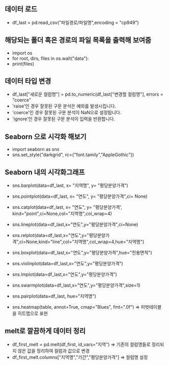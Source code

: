 ## 데이터 로드
- df_last = pd.read_csv("파일경로/파일명",encoding = "cp949")

## 해당되는 폴더 혹은 경로의 파일 목록을 출력해 보여줌
- import os
- for root, dirs, files in os.walt("data"):
-   print(files)

## 데이터 타입 변경
- df_last["새로운 컬럼명"] = pd.to_numeric(df_last["변경할 컬럼명"], errors = "coerce"
- 'raise'인 경우 잘못된 구문 분석은 예외를 발생시킵니다.
- 'coerce'인 경우 잘못된 구문 분석이 NaN으로 설정됩니다.
- 'ignore'인 경우 잘못된 구문 분석이 입력을 반환합니다.

## Seaborn 으로 시각화 해보기
- import seaborn as sns
- sns.set_style("darkgrid", rc={"font.tamily","AppleGothic"})

## Seaborn 내의 시각화그래프
- sns.barplot(data=df_last, x= "지역명", y= "평당분양가격")
- sns.pointplot(data=df_last, x= "연도", y= "평당분양가격",ci= None)
- sns.catplot(data=df_last, x= "연도", y= "평당분양가격', kind="point",ci=None,col="지역명",col_wrap=4)
- sns.lineplot(data=df_last,x="연도",y="평당분양가격",ci=None)
- sns.relplot(data=df_last,x="연도",y="평당분양가격",ci=None,kind="line",col="지역명",col_wrap=4,hue="지역명")
- sns.boxplot(data=df_last,x="연도",y="평당분양가격",hue="전용면적")
- sns.violinplot(data=df_last,x="연도",y="평당분양가격")
- sns.lmplot(data=df_last,x="연도",y="평당분양가격")
- sns.swarmplot(data=df_last,x="연도",y="평당분양가격",size=1)
- sns.pairplot(data=df_last, hue="지역명")

- sns.heatmap(table, annot=True, cmap="Blues", fmt=".0f") => 피벗테이블을 히트맵으로 표현
 

## melt로 깔끔하게 데이터 정리
- df_first_melt = pd.melt(df_first, id_vars="지역") => 기존의 컬럼명들로 정리되지 않은 값을 정리하여 컬럼과 값으로 변경
- df_first_melt.columns["지역명","기간","평당분양가격"] => 컬럼명 설정

